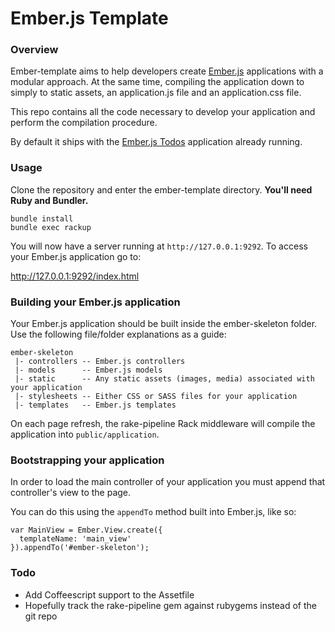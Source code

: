 # Ember.js Template

### Overview
Ember-template aims to help developers create [Ember.js](http://emberjs.com) applications with a modular approach.  At the same time, compiling the application down to simply to static assets, an application.js file and an application.css file.

This repo contains all the code necessary to develop your application and perform the compilation procedure.

By default it ships with the [Ember.js Todos](http) application already running.

### Usage
Clone the repository and enter the ember-template directory.  **You'll need Ruby and Bundler.**

	bundle install
	bundle exec rackup

You will now have a server running at `http://127.0.0.1:9292`.  To access your Ember.js application go to:

http://127.0.0.1:9292/index.html

### Building your Ember.js application
Your Ember.js application should be built inside the ember-skeleton folder.  Use the following file/folder explanations as a guide:

	ember-skeleton
	 |-	controllers -- Ember.js controllers
	 |-	models		-- Ember.js models
	 |-	static 		-- Any static assets (images, media) associated with your application
	 |-	stylesheets	-- Either CSS or SASS files for your application
	 |-	templates	-- Ember.js templates

On each page refresh, the rake-pipeline Rack middleware will compile the application into `public/application`.

### Bootstrapping your application
In order to load the main controller of your application you must append that controller's view to the page.

You can do this using the `appendTo` method built into Ember.js, like so:

	var MainView = Ember.View.create({
	  templateName: 'main_view'
	}).appendTo('#ember-skeleton');


### Todo
* Add Coffeescript support to the Assetfile
* Hopefully track the rake-pipeline gem against rubygems instead of the git repo